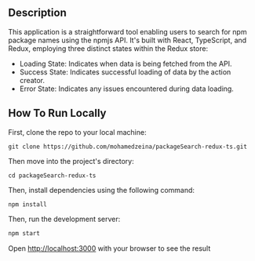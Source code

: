 ## Description
This application is a straightforward tool enabling users to search for npm package names using the npmjs API. It's built with React, TypeScript, and Redux, employing three distinct states within the Redux store:

* Loading State: Indicates when data is being fetched from the API.
* Success State: Indicates successful loading of data by the action creator.
* Error State: Indicates any issues encountered during data loading.

## How To Run Locally
First, clone the repo to your local machine:
```
git clone https://github.com/mohamedzeina/packageSearch-redux-ts.git
```
Then move into the project's directory:
```
cd packageSearch-redux-ts
```
Then, install dependencies using the following command:
```
npm install
```
Then, run the development server:

```bash
npm start
```

Open [http://localhost:3000](http://localhost:3000) with your browser to see the result

